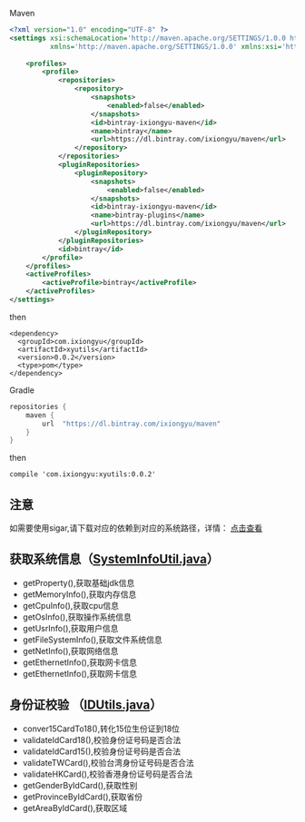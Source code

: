 Maven

```xml
<?xml version="1.0" encoding="UTF-8" ?>
<settings xsi:schemaLocation='http://maven.apache.org/SETTINGS/1.0.0 http://maven.apache.org/xsd/settings-1.0.0.xsd'
          xmlns='http://maven.apache.org/SETTINGS/1.0.0' xmlns:xsi='http://www.w3.org/2001/XMLSchema-instance'>
    
    <profiles>
        <profile>
            <repositories>
                <repository>
                    <snapshots>
                        <enabled>false</enabled>
                    </snapshots>
                    <id>bintray-ixiongyu-maven</id>
                    <name>bintray</name>
                    <url>https://dl.bintray.com/ixiongyu/maven</url>
                </repository>
            </repositories>
            <pluginRepositories>
                <pluginRepository>
                    <snapshots>
                        <enabled>false</enabled>
                    </snapshots>
                    <id>bintray-ixiongyu-maven</id>
                    <name>bintray-plugins</name>
                    <url>https://dl.bintray.com/ixiongyu/maven</url>
                </pluginRepository>
            </pluginRepositories>
            <id>bintray</id>
        </profile>
    </profiles>
    <activeProfiles>
        <activeProfile>bintray</activeProfile>
    </activeProfiles>
</settings>
```
then
```
<dependency>
  <groupId>com.ixiongyu</groupId>
  <artifactId>xyutils</artifactId>
  <version>0.0.2</version>
  <type>pom</type>
</dependency>
```
Gradle

```gradle
repositories {
    maven {
        url  "https://dl.bintray.com/ixiongyu/maven" 
    }
}
```

then
```
compile 'com.ixiongyu:xyutils:0.0.2'
````


## 注意
如需要使用sigar,请下载对应的依赖到对应的系统路径，详情：
[点击查看](https://blog.csdn.net/weixin_42219075/article/details/81099909)

## 获取系统信息（[SystemInfoUtil.java](src/main/java/com/ixiongyu/system/SystemInfoUtil.java)）
- getProperty(),获取基础jdk信息
- getMemoryInfo(),获取内存信息
- getCpuInfo(),获取cpu信息
- getOsInfo(),获取操作系统信息
- getUsrInfo(),获取用户信息
- getFileSystemInfo(),获取文件系统信息
- getNetInfo(),获取网络信息
- getEthernetInfo(),获取网卡信息
- getEthernetInfo(),获取网卡信息

## 身份证校验 （[IDUtils.java](src/main/java/com/ixiongyu/validation/IDUtils.java)）
- conver15CardTo18(),转化15位生份证到18位
- validateIdCard18(),校验身份证号码是否合法
- validateIdCard15(),校验身份证号码是否合法
- validateTWCard(),校验台湾身份证号码是否合法
- validateHKCard(),校验香港身份证号码是否合法
- getGenderByIdCard(),获取性别
- getProvinceByIdCard(),获取省份
- getAreaByIdCard(),获取区域
